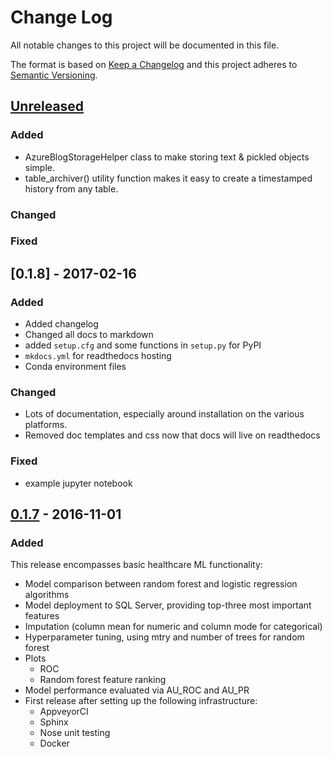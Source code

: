# Change Log
All notable changes to this project will be documented in this file.

The format is based on [Keep a Changelog](http://keepachangelog.com/) 
and this project adheres to [Semantic Versioning](http://semver.org/).

## [Unreleased]

### Added

- AzureBlogStorageHelper class to make storing text & pickled objects simple.
- table_archiver() utility function makes it easy to create a timestamped history from any table.

### Changed

### Fixed

## [0.1.8] - 2017-02-16

### Added

- Added changelog
- Changed all docs to markdown
- added `setup.cfg` and some functions in `setup.py` for PyPI
- `mkdocs.yml` for readthedocs hosting
- Conda environment files

### Changed

- Lots of documentation, especially around installation on the various platforms.
- Removed doc templates and css now that docs will live on readthedocs

### Fixed

- example jupyter notebook

## [0.1.7] - 2016-11-01

### Added

This release encompasses basic healthcare ML functionality:

- Model comparison between random forest and logistic regression algorithms
- Model deployment to SQL Server, providing top-three most important features
- Imputation (column mean for numeric and column mode for categorical)
- Hyperparameter tuning, using mtry and number of trees for random forest
- Plots
    - ROC 
    - Random forest feature ranking
- Model performance evaluated via AU_ROC and AU_PR
- First release after setting up the following infrastructure:
    - AppveyorCI
    - Sphinx
    - Nose unit testing
    - Docker

[Unreleased]: https://github.com/HealthCatalystSLC/healthcareai-py/compare/v0.1.7...HEAD
[0.1.7]: https://github.com/HealthCatalystSLC/healthcareai-py/releases/tag/v0.1.7-beta